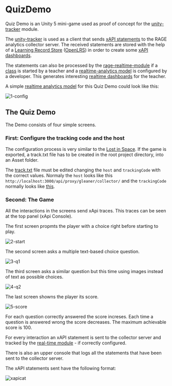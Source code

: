 # QuizDemo

Quiz Demo is an Unity 5 mini-game used as proof of concept for the [unity-tracker](https://github.com/e-ucm/unity-tracker) module.

The [unity-tracker](https://github.com/e-ucm/unity-tracker) is used as a client that sends [xAPI statements](https://github.com/adlnet/xAPI-Spec/blob/master/xAPI.md#statement) to the RAGE analytics collector server.
The received statements are stored with the help of a [Learning Record Store](https://tincanapi.com/learning-record-store/) ([OpenLRS](https://github.com/e-ucm/OpenLRS)) in order to 
create some [xAPI dashboards](https://github.com/e-ucm/rage-analytics/wiki/OpenLRS-Dashboards).

The statements can also be processed by the [rage-realtime-module](https://github.com/e-ucm/rage-analytics-realtime) if a [class](https://github.com/e-ucm/rage-analytics/wiki/Set-up-a-class) is started by a teacher and
a [realtime-analytics model](https://github.com/e-ucm/rage-analytics/wiki/Realtime-analysis-model) is configured by a developer. This generates interesting [realtime dashboards](https://github.com/e-ucm/rage-analytics/wiki/Real-time-Dashboards) 
for the teacher.

A simple [realtime analytics model](https://github.com/e-ucm/rage-analytics/wiki/Realtime-analysis-model) 
for this Quiz Demo could look like this:

![1-config](https://cloud.githubusercontent.com/assets/5657407/10850092/17787994-7f24-11e5-8448-177ea43b1eeb.png)

## The Quiz Demo ##

The Demo consists of four simple screens.

### First: Configure the tracking code and the host ###

The configuration process is very similar to the [Lost in Space](https://github.com/e-ucm/rage-analytics/wiki/Tracking-code#setting-up-the-tracking-code). If the game is exported, a track.txt file has to be created in the root project directory, into an Asset folder.

The [track.txt](https://github.com/e-ucm/QuizDemo/blob/master/Assets/Assets/track.txt) file must be edited changing the `host` and `trackingCode` 
with the correct values. Normaly the `host` looks like this `http://localhost:3000/api/proxy/gleaner/collector/` and the `trackingCode` normally looks like [this](https://github.com/e-ucm/rage-analytics/wiki/Tracking-code).

### Second: The Game ###

All the interactions in the screens send xApi traces. This traces can be seen at the top panel (xApi Console).

The first screen propmts the player with a choice right before starting to play.

![2-start](https://cloud.githubusercontent.com/assets/5657407/10850095/177aab88-7f24-11e5-878f-53f10aaa54fb.png)

The second screen asks a multiple text-based choice question.

![3-q1](https://cloud.githubusercontent.com/assets/5657407/10850093/1778822c-7f24-11e5-999c-89f46e1030f5.png)

The third screen asks a similar question but this time using images instead of text as possible choices.

![4-q2](https://cloud.githubusercontent.com/assets/5657407/10850094/177a8568-7f24-11e5-8cc0-6446f22e8f9c.png)

The last screen showns the player its score.

![5-score](https://cloud.githubusercontent.com/assets/5657407/10850091/17520818-7f24-11e5-993b-f84aac6cb68b.png)

For each question correctly answered the score increses. Each time a question is answered wrong the score decreases. 
The maximum achievable score is 100.

For every interaction an xAPI statement is sent to the collector server and tracked by the [real-time module](https://github.com/e-ucm/rage-analytics-realtime) - if correctly configured.

There is also an upper console that logs all the statements that have been sent to the collector server.

The xAPI statements sent have the following format:

![xapicat](https://cloud.githubusercontent.com/assets/5657407/10850458/14203f50-7f26-11e5-9a26-f13d55161e76.png)

